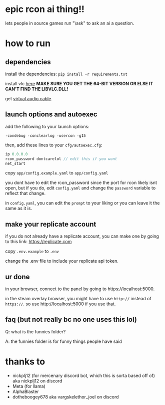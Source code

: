 # epic rcon ai thing!!
lets people in source games run "\ask" to ask an ai a question.

# how to run

## dependencies

install the dependencies: `pip install -r requirements.txt`

install vlc [here](https://www.videolan.org/) **MAKE SURE YOU GET THE 64-BIT VERSION OR ELSE IT CAN'T FIND THE LIBVLC.DLL!**

get [virtual audio cable](https://vb-audio.com/Cable/).

## launch options and autoexec

add the following to your launch options:
```
-condebug -conclearlog -usercon -g15
```

then, add these lines to your `cfg/autoexec.cfg`:
```js
ip 0.0.0.0
rcon_password dontcarelol // edit this if you want
net_start
```

copy `app/config.example.yaml` to `app/config.yaml`

you dont have to edit the rcon_password since the port for rcon likely isnt open, but if you do, edit `config.yaml` and change the `password` variable to reflect that change.

in `config.yaml`, you can edit the `prompt` to your liking or you can leave it the same as it is.

## make your replicate account

if you do not already have a replicate account, you can make one by going to this link: https://replicate.com

copy `.env.example` to `.env`

change the .env file to include your replicate api token.

## ur done
in your browser, connect to the panel by going to https://localhost:5000.

in the steam overlay browser, you might have to use `http://` instead of `https://`. so use http://localhost:5000 if you use that.

## faq (but not really bc no one uses this lol)
Q: what is the funnies folder?

A: the funnies folder is for funny things people have said

# thanks to
- nickplj12 (for mercenary discord bot, which this is sorta based off of) aka nickplj12 on discord
- Meta (for llama)
- AlphaBlaster
- dotheboogey678 aka vargskelethor_joel on discord
